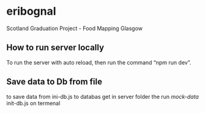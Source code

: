 # eribognal
Scotland Graduation Project - Food Mapping Glasgow

## How to run server locally
To run the server with auto reload, then run the command “npm run dev”.

## Save data to Db from file
to save data from ini-db.js to databas get in server folder the run _mock-data_ init-db.js on termenal